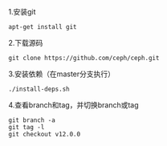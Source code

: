 1.安装git

`apt-get install git`

2.下载源码

```
git clone https://github.com/ceph/ceph.git
```

3.安装依赖（在master分支执行）

```
./install-deps.sh
```

4.查看branch和tag，并切换branch或tag

```
git branch -a
git tag -l
git checkout v12.0.0
```



